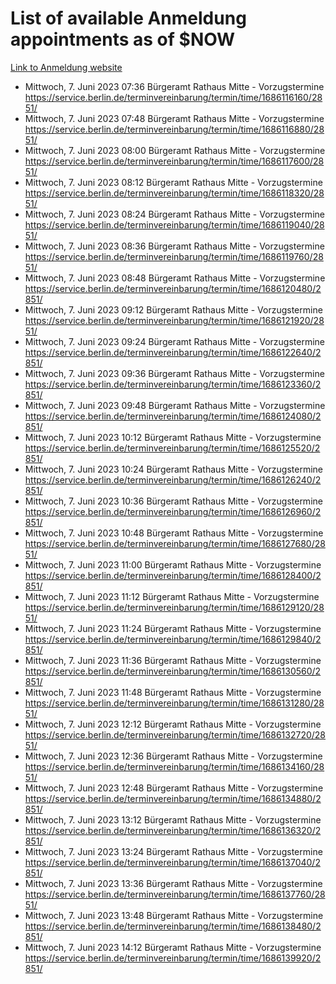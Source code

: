 # List of available Anmeldung appointments as of $NOW
[Link to Anmeldung website](https://service.berlin.de/terminvereinbarung/termin/tag.php?termin=1&anliegen[]=120686&dienstleisterlist=122210,122217,327316,122219,327312,122227,327314,122231,327346,122243,327348,122254,122252,329742,122260,329745,122262,329748,122271,327278,122273,327274,122277,327276,330436,122280,327294,122282,327290,122284,327292,122291,327270,122285,327266,122286,327264,122296,327268,150230,329760,122297,327286,122294,327284,122312,329763,122314,329775,122304,327330,122311,327334,122309,327332,317869,122281,327352,122279,329772,122283,122276,327324,122274,327326,122267,329766,122246,327318,122251,327320,122257,327322,122208,327298,122226,327300&herkunft=http%3A%2F%2Fservice.berlin.de%2Fdienstleistung%2F120686%2F)
- Mittwoch, 7. Juni 2023 07:36 Bürgeramt Rathaus Mitte - Vorzugstermine https://service.berlin.de/terminvereinbarung/termin/time/1686116160/2851/
- Mittwoch, 7. Juni 2023 07:48 Bürgeramt Rathaus Mitte - Vorzugstermine https://service.berlin.de/terminvereinbarung/termin/time/1686116880/2851/
- Mittwoch, 7. Juni 2023 08:00 Bürgeramt Rathaus Mitte - Vorzugstermine https://service.berlin.de/terminvereinbarung/termin/time/1686117600/2851/
- Mittwoch, 7. Juni 2023 08:12 Bürgeramt Rathaus Mitte - Vorzugstermine https://service.berlin.de/terminvereinbarung/termin/time/1686118320/2851/
- Mittwoch, 7. Juni 2023 08:24 Bürgeramt Rathaus Mitte - Vorzugstermine https://service.berlin.de/terminvereinbarung/termin/time/1686119040/2851/
- Mittwoch, 7. Juni 2023 08:36 Bürgeramt Rathaus Mitte - Vorzugstermine https://service.berlin.de/terminvereinbarung/termin/time/1686119760/2851/
- Mittwoch, 7. Juni 2023 08:48 Bürgeramt Rathaus Mitte - Vorzugstermine https://service.berlin.de/terminvereinbarung/termin/time/1686120480/2851/
- Mittwoch, 7. Juni 2023 09:12 Bürgeramt Rathaus Mitte - Vorzugstermine https://service.berlin.de/terminvereinbarung/termin/time/1686121920/2851/
- Mittwoch, 7. Juni 2023 09:24 Bürgeramt Rathaus Mitte - Vorzugstermine https://service.berlin.de/terminvereinbarung/termin/time/1686122640/2851/
- Mittwoch, 7. Juni 2023 09:36 Bürgeramt Rathaus Mitte - Vorzugstermine https://service.berlin.de/terminvereinbarung/termin/time/1686123360/2851/
- Mittwoch, 7. Juni 2023 09:48 Bürgeramt Rathaus Mitte - Vorzugstermine https://service.berlin.de/terminvereinbarung/termin/time/1686124080/2851/
- Mittwoch, 7. Juni 2023 10:12 Bürgeramt Rathaus Mitte - Vorzugstermine https://service.berlin.de/terminvereinbarung/termin/time/1686125520/2851/
- Mittwoch, 7. Juni 2023 10:24 Bürgeramt Rathaus Mitte - Vorzugstermine https://service.berlin.de/terminvereinbarung/termin/time/1686126240/2851/
- Mittwoch, 7. Juni 2023 10:36 Bürgeramt Rathaus Mitte - Vorzugstermine https://service.berlin.de/terminvereinbarung/termin/time/1686126960/2851/
- Mittwoch, 7. Juni 2023 10:48 Bürgeramt Rathaus Mitte - Vorzugstermine https://service.berlin.de/terminvereinbarung/termin/time/1686127680/2851/
- Mittwoch, 7. Juni 2023 11:00 Bürgeramt Rathaus Mitte - Vorzugstermine https://service.berlin.de/terminvereinbarung/termin/time/1686128400/2851/
- Mittwoch, 7. Juni 2023 11:12 Bürgeramt Rathaus Mitte - Vorzugstermine https://service.berlin.de/terminvereinbarung/termin/time/1686129120/2851/
- Mittwoch, 7. Juni 2023 11:24 Bürgeramt Rathaus Mitte - Vorzugstermine https://service.berlin.de/terminvereinbarung/termin/time/1686129840/2851/
- Mittwoch, 7. Juni 2023 11:36 Bürgeramt Rathaus Mitte - Vorzugstermine https://service.berlin.de/terminvereinbarung/termin/time/1686130560/2851/
- Mittwoch, 7. Juni 2023 11:48 Bürgeramt Rathaus Mitte - Vorzugstermine https://service.berlin.de/terminvereinbarung/termin/time/1686131280/2851/
- Mittwoch, 7. Juni 2023 12:12 Bürgeramt Rathaus Mitte - Vorzugstermine https://service.berlin.de/terminvereinbarung/termin/time/1686132720/2851/
- Mittwoch, 7. Juni 2023 12:36 Bürgeramt Rathaus Mitte - Vorzugstermine https://service.berlin.de/terminvereinbarung/termin/time/1686134160/2851/
- Mittwoch, 7. Juni 2023 12:48 Bürgeramt Rathaus Mitte - Vorzugstermine https://service.berlin.de/terminvereinbarung/termin/time/1686134880/2851/
- Mittwoch, 7. Juni 2023 13:12 Bürgeramt Rathaus Mitte - Vorzugstermine https://service.berlin.de/terminvereinbarung/termin/time/1686136320/2851/
- Mittwoch, 7. Juni 2023 13:24 Bürgeramt Rathaus Mitte - Vorzugstermine https://service.berlin.de/terminvereinbarung/termin/time/1686137040/2851/
- Mittwoch, 7. Juni 2023 13:36 Bürgeramt Rathaus Mitte - Vorzugstermine https://service.berlin.de/terminvereinbarung/termin/time/1686137760/2851/
- Mittwoch, 7. Juni 2023 13:48 Bürgeramt Rathaus Mitte - Vorzugstermine https://service.berlin.de/terminvereinbarung/termin/time/1686138480/2851/
- Mittwoch, 7. Juni 2023 14:12 Bürgeramt Rathaus Mitte - Vorzugstermine https://service.berlin.de/terminvereinbarung/termin/time/1686139920/2851/
